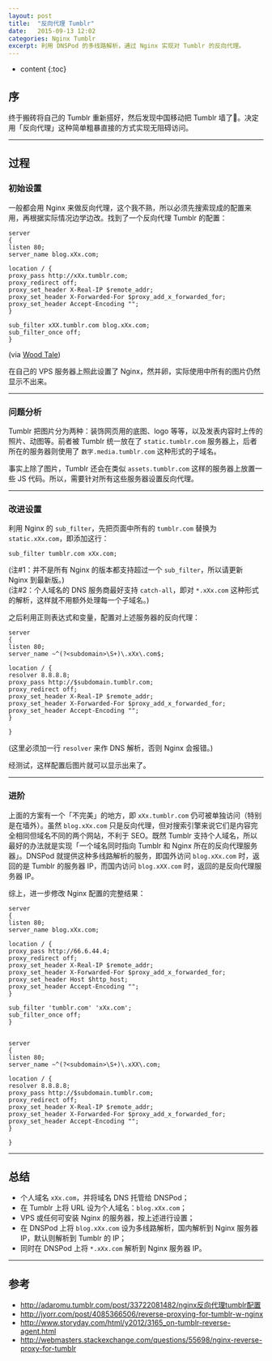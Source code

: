 ```yaml
---
layout: post
title:  "反向代理 Tumblr"
date:   2015-09-13 12:02
categories: Nginx Tumblr
excerpt: 利用 DNSPod 的多线路解析，通过 Nginx 实现对 Tumblr 的反向代理。
---
```


* content
{:toc}


## 序

终于搬砖将自己的 Tumblr 重新搭好，然后发现中国移动把 Tumblr 墙了👀。决定用「反向代理」这种简单粗暴直接的方式实现无阻碍访问。

---

## 过程

### 初始设置

一般都会用 Nginx 来做反向代理，这个我不熟，所以必须先搜索现成的配置来用，再根据实际情况边学边改。找到了一个反向代理 Tumblr 的配置：
<pre><code>server
{
listen 80;
server_name blog.xXx.com;      

location / {
proxy_pass http://xXx.tumblr.com;
proxy_redirect off;
proxy_set_header X-Real-IP $remote_addr;
proxy_set_header X-Forwarded-For $proxy_add_x_forwarded_for;
proxy_set_header Accept-Encoding "";
}

sub_filter xXX.tumblr.com blog.xXx.com;
sub_filter_once off;
}</code></pre>
(via [Wood Tale](http://adaromu.tumblr.com/post/33722081482/nginx反向代理tumblr配置))  
  
在自己的 VPS 服务器上照此设置了 Nginx，然并卵，实际使用中所有的图片仍然显示不出来。  

---

### 问题分析

Tumblr 把图片分为两种：装饰网页用的底图、logo 等等，以及发表内容时上传的照片、动图等。前者被 Tumblr 统一放在了 `static.tumblr.com` 服务器上，后者所在的服务器则使用了 `数字.media.tumblr.com` 这种形式的子域名。  

事实上除了图片，Tumblr 还会在类似 `assets.tumblr.com` 这样的服务器上放置一些 JS 代码。所以，需要针对所有这些服务器设置反向代理。

---

### 改进设置

利用 Nginx 的 `sub_filter`，先把页面中所有的 `tumblr.com` 替换为 `static.xXx.com`，即添加这行：
<pre><code>sub_filter tumblr.com xXx.com;</code></pre>
(注#1：并不是所有 Nginx 的版本都支持超过一个 `sub_filter`，所以请更新 Nginx 到最新版。)  
(注#2：个人域名的 DNS 服务商最好支持 `catch-all`，即对 `*.xXx.com` 这种形式的解析，这样就不用额外处理每一个子域名。)  

之后利用正则表达式和变量，配置对上述服务器的反向代理：

    server
    {
    listen 80;
    server_name ~^(?<subdomain>\S+)\.xXx\.com$;
    
    location / {
    resolver 8.8.8.8;
    proxy_pass http://$subdomain.tumblr.com;
    proxy_redirect off;
    proxy_set_header X-Real-IP $remote_addr;
    proxy_set_header X-Forwarded-For $proxy_add_x_forwarded_for;
    proxy_set_header Accept-Encoding "";
    }
    
    }

(这里必须加一行 `resolver` 来作 DNS 解析，否则 Nginx 会报错。)

经测试，这样配置后图片就可以显示出来了。

---

### 进阶

上面的方案有一个「不完美」的地方，即 `xXx.tumblr.com` 仍可被单独访问（特别是在墙外）。虽然 `blog.xXx.com` 只是反向代理，但对搜索引擎来说它们是内容完全相同但域名不同的两个网站，不利于 SEO。既然 Tumblr 支持个人域名，所以最好的办法就是实现「一个域名同时指向 Tumblr 和 Nginx 所在的反向代理服务器」。DNSPod 就提供这种多线路解析的服务，即国外访问 `blog.xXx.com` 时，返回的是 Tumblr 的服务器 IP，而国内访问 `blog.xXX.com` 时，返回的是反向代理服务器 IP。

综上，进一步修改 Nginx 配置的完整结果：

    server
    {
    listen 80;
    server_name blog.xXx.com;
    
    location / {
    proxy_pass http://66.6.44.4;
    proxy_redirect off;
    proxy_set_header X-Real-IP $remote_addr;
    proxy_set_header X-Forwarded-For $proxy_add_x_forwarded_for;
    proxy_set_header Host $http_host;
    proxy_set_header Accept-Encoding "";
    }
    
    sub_filter 'tumblr.com' 'xXx.com';
    sub_filter_once off;
    }
    
    
    server
    {
    listen 80;
    server_name ~^(?<subdomain>\S+)\.xXX\.com;
    
    location / {
    resolver 8.8.8.8;
    proxy_pass http://$subdomain.tumblr.com;
    proxy_redirect off;
    proxy_set_header X-Real-IP $remote_addr;
    proxy_set_header X-Forwarded-For $proxy_add_x_forwarded_for;
    proxy_set_header Accept-Encoding "";
    }
    
    }


---

## 总结 

*  个人域名 `xXx.com`，并将域名 DNS 托管给 DNSPod；
*  在 Tumblr 上将 URL 设为个人域名：`blog.xXx.com`；
*  VPS 或任何可安装 Nginx 的服务器，按上述进行设置；
*  在 DNSPod 上将 `blog.xXx.com` 设为多线路解析，国内解析到 Nginx 服务器 IP，默认则解析到 Tumblr 的 IP；
*  同时在 DNSPod 上将 `*.xXx.com` 解析到 Nginx 服务器 IP。

---

## 参考
*  <http://adaromu.tumblr.com/post/33722081482/nginx反向代理tumblr配置>  
*  <http://jyorr.com/post/4085366506/reverse-proxying-for-tumblr-w-nginx>  
*  <http://www.storyday.com/html/y2012/3165_on-tumblr-reverse-agent.html>  
*  <http://webmasters.stackexchange.com/questions/55698/nginx-reverse-proxy-for-tumblr>  



